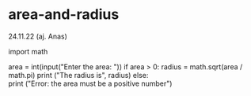 # area-and-radius
24.11.22 (aj. Anas)

import math

area = int(input("Enter the area: "))
if area > 0:
  radius = math.sqrt(area / math.pi)
  print ("The radius is", radius)
else:  
  print ("Error: the area must be a positive number")
